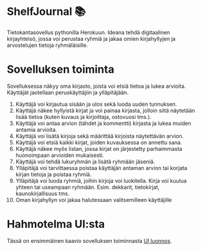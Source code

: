 # ShelfJournal :books:
Tietokantasovellus pythonilla Herokuun. Ideana tehdä digitaalinen kirjayhteisö, jossa voi perustaa ryhmiä ja jakaa omien kirjahyllyjen ja arvostelujen tietoja ryhmäläisille.

# Sovelluksen toiminta

Sovelluksessa näkyy oma kirjasto, joista voi etsiä tietoa ja lukea arvioita. Käyttäjät jaotellaan peruskäyttäjiin ja ylläpitäjään.
1. Käyttäjä voi kirjautua sisään ja ulos sekä luoda uuden tunnuksen.
2. Käyttäjä näkee hyllyistä kirjat ja voi painaa kirjasta, jolloin siitä näytetään lisää tietoa (kuten kuvaus ja kirjoittaja, ostovuosi tms.).
3. Käyttäjä voi antaa arvion (tähdet ja kommentti) kirjasta ja lukea muiden antamia arvioita.
4. Käyttäjä voi lisätä kirjoja sekä määrittää kirjoista näytettävän arvion.
5. Käyttäjä voi etsiä kaikki kirjat, joiden kuvauksessa on annettu sana.
6. Käyttäjä näkee myös listan, jossa kirjat on järjestetty parhaimmasta huonoimpaan arvioiden mukaisesti.
7. Käyttäjä voi tehdä lukuryhmän ja lisätä ryhmään jäseniä.
8. Ylläpitäjä voi tarvittaessa poistaa käyttäjän antaman arvion tai korjata kirjan tietoja ja poistaa ryhmiä.
9. Ylläpitäjä voi luoda ryhmiä, joihin kirjoja voi luokitella. Kirja voi kuulua yhteen tai useampaan ryhmään. Esim. dekkarit, tietokirjat, kaunokirjallisuus tms.
10. Oman kirjahyllyn voi jakaa halutessaan valitsemilleen käyttäjille

# Hahmotelma UI:sta
Tässä on ensimmäinen kaavio sovelluksen toiminnasta [UI luonnos](https://github.com/Mazaalto/ShelfJournal/blob/main/ShelfJournal.pdf).
